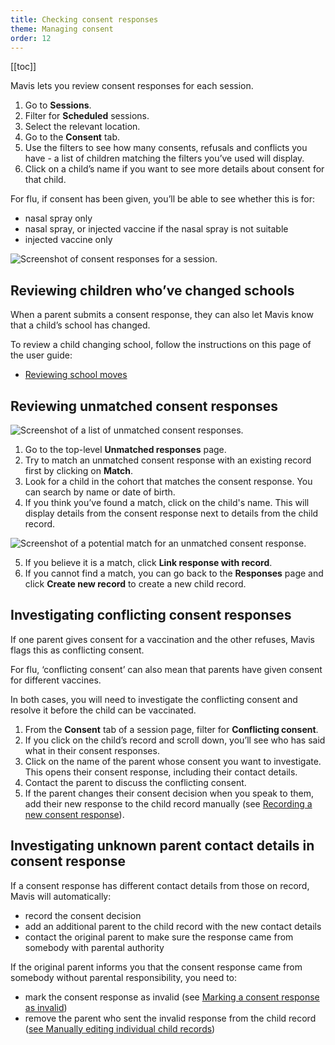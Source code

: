 ```yaml
---
title: Checking consent responses
theme: Managing consent
order: 12
---
```


[[toc]]

Mavis lets you review consent responses for each session.

1. Go to **Sessions**.
2. Filter for **Scheduled** sessions.
3. Select the relevant location.
4. Go to the **Consent** tab.
5. Use the filters to see how many consents, refusals and conflicts you have - a list of children matching the filters you’ve used will display.
6. Click on a child’s name if you want to see more details about consent for that child.

For flu, if consent has been given, you’ll be able to see whether this is for:

- nasal spray only
- nasal spray, or injected vaccine if the nasal spray is not suitable
- injected vaccine only

![Screenshot of consent responses for a session.](/assets/images/session-consent.png 'Mavis shows consent responses for a session grouped by status.')

## Reviewing children who’ve changed schools

When a parent submits a consent response, they can also let Mavis know that a child’s school has changed.

To review a child changing school, follow the instructions on this page of the user guide:

- [Reviewing school moves](/guide/school-moves)

## Reviewing unmatched consent responses

![Screenshot of a list of unmatched consent responses.](/assets/images/consent-unmatched.png 'Mavis helps you review unmatched consent responses.')

1. Go to the top-level **Unmatched responses** page.
2. Try to match an unmatched consent response with an existing record first by clicking on **Match**.
3. Look for a child in the cohort that matches the consent response. You can search by name or date of birth.
4. If you think you’ve found a match, click on the child's name. This will display details from the consent response next to details from the child record.

![Screenshot of a potential match for an unmatched consent response.](/assets/images/consent-link.png 'Mavis makes it easy to compare a consent response with a child record.')

5. If you believe it is a match, click **Link response with record**.
6. If you cannot find a match, you can go back to the **Responses** page and click **Create new record** to create a new child record.

## Investigating conflicting consent responses

If one parent gives consent for a vaccination and the other refuses, Mavis flags this as conflicting consent.

For flu, ‘conflicting consent’ can also mean that parents have given consent for different vaccines.

In both cases, you will need to investigate the conflicting consent and resolve it before the child can be vaccinated.

1. From the **Consent** tab of a session page, filter for **Conflicting consent**.
2. If you click on the child’s record and scroll down, you’ll see who has said what in their consent responses.
3. Click on the name of the parent whose consent you want to investigate. This opens their consent response, including their contact details.
4. Contact the parent to discuss the conflicting consent.
5. If the parent changes their consent decision when you speak to them, add their new response to the child record manually (see [Recording a new consent response](/guide/add-or-remove-consent.md)).

## Investigating unknown parent contact details in consent response

If a consent response has different contact details from those on record, Mavis will automatically:

- record the consent decision
- add an additional parent to the child record with the new contact details
- contact the original parent to make sure the response came from somebody with parental authority

If the original parent informs you that the consent response came from somebody without parental responsibility, you need to:

- mark the consent response as invalid (see [Marking a consent response as invalid](/guide/add-or-remove-consent.md))
- remove the parent who sent the invalid response from the child record ([see Manually editing individual child records](/guide/editing-cohorts.md))
